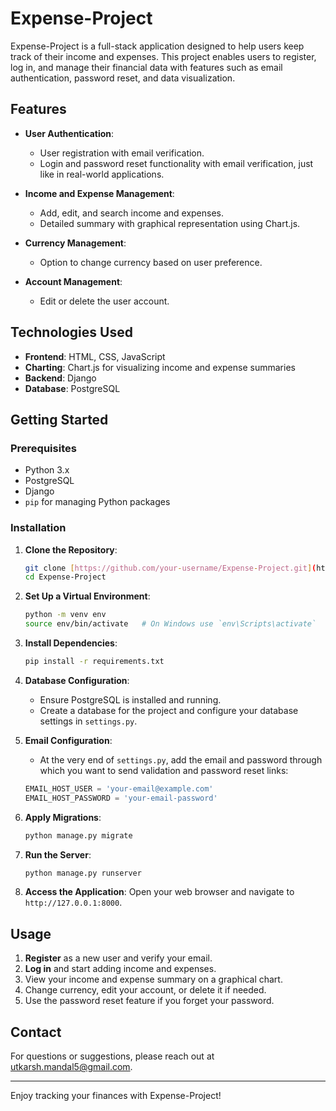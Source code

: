 # Expense-Project

Expense-Project is a full-stack application designed to help users keep track of their income and expenses. This project enables users to register, log in, and manage their financial data with features such as email authentication, password reset, and data visualization.

## Features

- **User Authentication**: 
  - User registration with email verification.
  - Login and password reset functionality with email verification, just like in real-world applications.
  
- **Income and Expense Management**:
  - Add, edit, and search income and expenses.
  - Detailed summary with graphical representation using Chart.js.

- **Currency Management**:
  - Option to change currency based on user preference.
  
- **Account Management**:
  - Edit or delete the user account.

## Technologies Used

- **Frontend**: HTML, CSS, JavaScript
- **Charting**: Chart.js for visualizing income and expense summaries
- **Backend**: Django
- **Database**: PostgreSQL

## Getting Started

### Prerequisites

- Python 3.x
- PostgreSQL
- Django
- `pip` for managing Python packages

### Installation

1. **Clone the Repository**:
    ```bash
    git clone [https://github.com/your-username/Expense-Project.git](https://github.com/utkarsh050505/Expense-Project.git)
    cd Expense-Project
    ```

2. **Set Up a Virtual Environment**:
    ```bash
    python -m venv env
    source env/bin/activate   # On Windows use `env\Scripts\activate`
    ```

3. **Install Dependencies**:
    ```bash
    pip install -r requirements.txt
    ```

4. **Database Configuration**:
    - Ensure PostgreSQL is installed and running.
    - Create a database for the project and configure your database settings in `settings.py`.

5. **Email Configuration**:
    - At the very end of `settings.py`, add the email and password through which you want to send validation and password reset links:
    ```python
    EMAIL_HOST_USER = 'your-email@example.com'
    EMAIL_HOST_PASSWORD = 'your-email-password'
    ```

6. **Apply Migrations**:
    ```bash
    python manage.py migrate
    ```

7. **Run the Server**:
    ```bash
    python manage.py runserver
    ```

8. **Access the Application**:
    Open your web browser and navigate to `http://127.0.0.1:8000`.

## Usage

1. **Register** as a new user and verify your email.
2. **Log in** and start adding income and expenses.
3. View your income and expense summary on a graphical chart.
4. Change currency, edit your account, or delete it if needed.
5. Use the password reset feature if you forget your password.

## Contact

For questions or suggestions, please reach out at [utkarsh.mandal5@gmail.com](mailto:utkarsh.mandal5@gmail.com).

---

Enjoy tracking your finances with Expense-Project!

